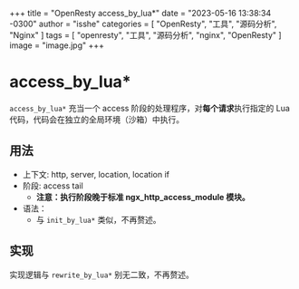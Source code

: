 +++
title = "OpenResty access_by_lua*"
date = "2023-05-16 13:38:34 -0300"
author = "isshe"
categories = [ "OpenResty", "工具", "源码分析", "Nginx" ]
tags = [ "openresty", "工具", "源码分析", "nginx", "OpenResty" ]
image = "image.jpg"
+++

# access_by_lua*

`access_by_lua*` 充当一个 access 阶段的处理程序，对**每个请求**执行指定的 Lua 代码，代码会在独立的全局环境（沙箱）中执行。

## 用法

- 上下文: http, server, location, location if
- 阶段: access tail
  - **注意：执行阶段晚于标准 ngx_http_access_module 模块。**
- 语法：
    - 与 `init_by_lua*` 类似，不再赘述。

## 实现

实现逻辑与 `rewrite_by_lua*` 别无二致，不再赘述。
